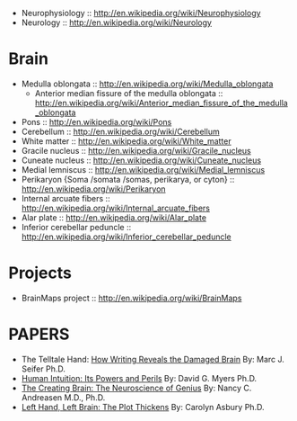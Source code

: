 


* Neurophysiology :: http://en.wikipedia.org/wiki/Neurophysiology
* Neurology :: http://en.wikipedia.org/wiki/Neurology

# Brain
* Medulla oblongata :: http://en.wikipedia.org/wiki/Medulla_oblongata
   * Anterior median fissure of the medulla oblongata :: http://en.wikipedia.org/wiki/Anterior_median_fissure_of_the_medulla_oblongata
* Pons :: http://en.wikipedia.org/wiki/Pons
* Cerebellum :: http://en.wikipedia.org/wiki/Cerebellum
* White matter :: http://en.wikipedia.org/wiki/White_matter
* Gracile nucleus :: http://en.wikipedia.org/wiki/Gracile_nucleus
* Cuneate nucleus :: http://en.wikipedia.org/wiki/Cuneate_nucleus
* Medial lemniscus :: http://en.wikipedia.org/wiki/Medial_lemniscus 
* Perikaryon {Soma /somata /somas, perikarya, or cyton} :: http://en.wikipedia.org/wiki/Perikaryon
* Internal arcuate fibers :: http://en.wikipedia.org/wiki/Internal_arcuate_fibers
* Alar plate :: http://en.wikipedia.org/wiki/Alar_plate
* Inferior cerebellar peduncle :: http://en.wikipedia.org/wiki/Inferior_cerebellar_peduncle

# Projects
* BrainMaps project :: http://en.wikipedia.org/wiki/BrainMaps


# PAPERS
* The Telltale Hand: [How Writing Reveals the Damaged Brain](http://www.dana.org/Cerebrum/Default.aspx?id=39304) By: Marc J. Seifer Ph.D.
* [Human Intuition: Its Powers and Perils](http://www.dana.org/Cerebrum/2002/Human_Intuition__The_Brain_Behind_the_Scenes/) By: David G. Myers Ph.D. 
* [The Creating Brain: The Neuroscience of Genius](http://www.dana.org/Cerebrum/2005/The_Creating_Brain__The_Neuroscience_of_Genius/) By: Nancy C. Andreasen M.D., Ph.D.
* [Left Hand, Left Brain: The Plot Thickens](http://www.dana.org/Cerebrum/2005/Left_Hand,_Left_Brain__The_Plot_Thickens/) By: Carolyn Asbury Ph.D. 

